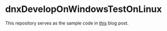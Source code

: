 # dnxDevelopOnWindowsTestOnLinux
This repository serves as the sample code in [this](https://www.jayway.com/2015/07/20/exploring-cross-platform-development-using-net/) blog post.
